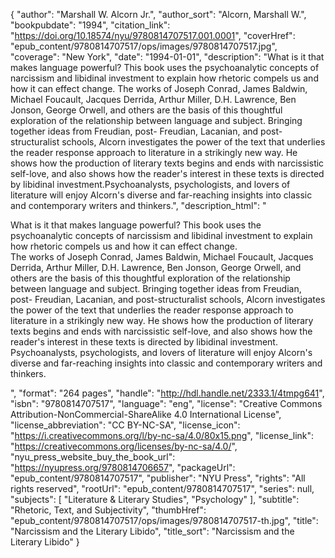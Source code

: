 {
  "author": "Marshall W. Alcorn Jr.",
  "author_sort": "Alcorn, Marshall W.",
  "bookpubdate": "1994",
  "citation_link": "https://doi.org/10.18574/nyu/9780814707517.001.0001",
  "coverHref": "epub_content/9780814707517/ops/images/9780814707517.jpg",
  "coverage": "New York",
  "date": "1994-01-01",
  "description": "What is it that makes language powerful?  This book uses the psychoanalytic concepts of narcissism and libidinal investment to explain how rhetoric compels us and how it can effect change. The works of Joseph Conrad, James Baldwin, Michael Foucault, Jacques Derrida, Arthur Miller, D.H. Lawrence, Ben Jonson, George Orwell, and others are the basis of this thoughtful exploration of the relationship between language and subject. Bringing together ideas from Freudian, post- Freudian, Lacanian, and post-structuralist schools, Alcorn investigates the power of the text that underlies the reader response approach to literature in a strikingly new way. He shows how the production of literary texts begins and ends with narcissistic self-love, and also shows how the reader's interest in these texts is directed by libidinal investment.Psychoanalysts, psychologists, and lovers of literature will enjoy Alcorn's diverse and far-reaching insights into classic and contemporary writers and thinkers.",
  "description_html": "<p>What is it that makes language powerful?  This book uses the psychoanalytic concepts of narcissism and libidinal investment to explain how rhetoric compels us and how it can effect change.<br> The works of Joseph Conrad, James Baldwin, Michael Foucault, Jacques Derrida, Arthur Miller, D.H. Lawrence, Ben Jonson, George Orwell, and others are the basis of this thoughtful exploration of the relationship between language and subject. Bringing together ideas from Freudian, post- Freudian, Lacanian, and post-structuralist schools, Alcorn investigates the power of the text that underlies the reader response approach to literature in a strikingly new way. He shows how the production of literary texts begins and ends with narcissistic self-love, and also shows how the reader's interest in these texts is directed by libidinal investment.<br>Psychoanalysts, psychologists, and lovers of literature will enjoy Alcorn's diverse and far-reaching insights into classic and contemporary writers and thinkers.</p>",
  "format": "264 pages",
  "handle": "http://hdl.handle.net/2333.1/4tmpg641",
  "isbn": "9780814707517",
  "language": "eng",
  "license": "Creative Commons Attribution-NonCommercial-ShareAlike 4.0 International License",
  "license_abbreviation": "CC BY-NC-SA",
  "license_icon": "https://i.creativecommons.org/l/by-nc-sa/4.0/80x15.png",
  "license_link": "https://creativecommons.org/licenses/by-nc-sa/4.0/",
  "nyu_press_website_buy_the_book_url": "https://nyupress.org/9780814706657",
  "packageUrl": "epub_content/9780814707517",
  "publisher": "NYU Press",
  "rights": "All rights reserved",
  "rootUrl": "epub_content/9780814707517",
  "series": null,
  "subjects": [
    "Literature & Literary Studies",
    "Psychology"
  ],
  "subtitle": "Rhetoric, Text, and Subjectivity",
  "thumbHref": "epub_content/9780814707517/ops/images/9780814707517-th.jpg",
  "title": "Narcissism and the Literary Libido",
  "title_sort": "Narcissism and the Literary Libido"
}
